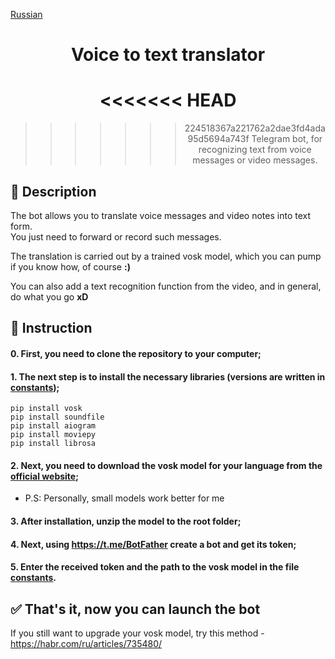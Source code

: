 [Russian](ruREADME.md)
<div align="center">

# Voice to text translator

<<<<<<< HEAD
=======

>>>>>>> 224518367a221762a2dae3fd4ada95d5694a743f
Telegram bot, for recognizing text from voice messages or video messages.

</div>


## 📖 Description
The bot allows you to translate voice messages and video notes into text form.\
You just need to forward or record such messages.

The translation is carried out by a trained vosk model, which you can pump if you know how, of course __:)__

You can also add a text recognition function from the video, and in general, do what you go __xD__


## 🧐 Instruction

#### 0. First, you need to clone the repository to your computer;

#### 1. The next step is to install the necessary libraries (versions are written in [constants](main/constants.py));

```
pip install vosk
pip install soundfile 
pip install aiogram
pip install moviepy
pip install librosa
```
#### 2. Next, you need to download the vosk model for your language from the [official website](https://alphacephei.com/vosk/models);
* P.S: Personally, small models work better for me

#### 3. After installation, unzip the model to the root folder;

#### 4. Next, using https://t.me/BotFather create a bot and get its token;

#### 5. Enter the received token and the path to the vosk model in the file [constants](main/constants.py).


## ✅ That's it, now you can launch the bot

If you still want to upgrade your vosk model, try this method - https://habr.com/ru/articles/735480/

